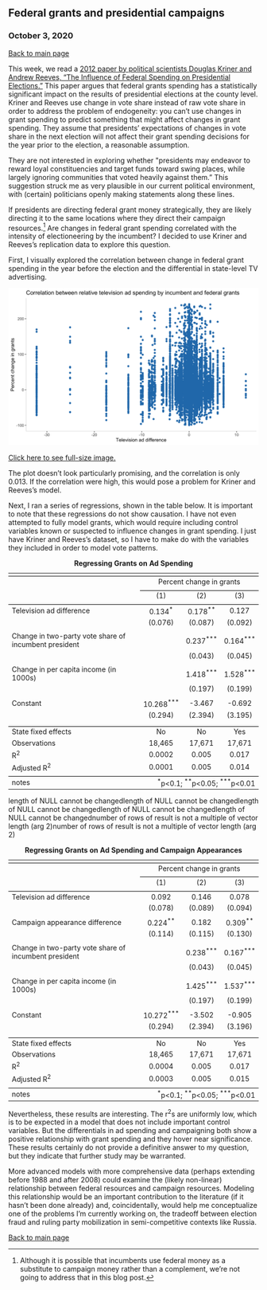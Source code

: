 ## Federal grants and presidential campaigns
### October 3, 2020

[Back to main page](https://hwsimpson33.github.io/pres2020/)

This week, we read a [2012 paper by political scientists Douglas Kriner and Andrew Reeves, “The Influence of Federal Spending on Presidential Elections.”](https://www.jstor.org/stable/41495082?seq=1) This paper argues that federal grants spending has a statistically significant impact on the results of presidential elections at the county level. Kriner and Reeves use change in vote share instead of raw vote share in order to address the problem of endogeneity: you can’t use changes in grant spending to predict something that might affect changes in grant spending. They assume that presidents’ expectations of changes in vote share in the next election will not affect their grant spending decisions for the year prior to the election, a reasonable assumption. 

They are not interested in exploring whether "presidents may endeavor to reward loyal constituencies and target funds toward swing places, while largely ignoring communities that voted heavily against them.” This suggestion struck me as very plausible in our current political environment, with (certain) politicians openly making statements along these lines. 

If presidents are directing federal grant money strategically, they are likely directing it to the same locations where they direct their campaign resources.[^1] Are changes in federal grant spending correlated with the intensity of electioneering by the incumbent? I decided to use Kriner and Reeves’s replication data to explore this question.

First, I visually explored the correlation between change in federal grant spending in the year before the election and the differential in state-level TV advertising. 

<img src = "../images/ad_grant_plot.png">

[Click here to see full-size image.](https://hwsimpson33.github.io/pres2020/images/ad_grant_plot.png)

The plot doesn’t look particularly promising, and the correlation is only 0.013. If the correlation were high, this would pose a problem for Kriner and Reeves’s model.

Next, I ran a series of regressions, shown in the table below. It is important to note that these regressions do not show causation. I have not even attempted to fully model grants, which would require including control variables known or suspected to influence changes in grant spending. I just have Kriner and Reeves’s dataset, so I have to make do with the variables they included in order to model vote patterns.

<table style="text-align:center"><caption><strong>Regressing Grants on Ad Spending</strong></caption>
<tr><td colspan="4" style="border-bottom: 1px solid black"></td></tr><tr><td style="text-align:left"></td><td colspan="3">Percent change in grants</td></tr>
<tr><td></td><td colspan="3" style="border-bottom: 1px solid black"></td></tr>
<tr><td style="text-align:left"></td><td>(1)</td><td>(2)</td><td>(3)</td></tr>
<tr><td colspan="4" style="border-bottom: 1px solid black"></td></tr><tr><td style="text-align:left">Television ad difference</td><td>0.134<sup>*</sup></td><td>0.178<sup>**</sup></td><td>0.127</td></tr>
<tr><td style="text-align:left"></td><td>(0.076)</td><td>(0.087)</td><td>(0.092)</td></tr>
<tr><td style="text-align:left"></td><td></td><td></td><td></td></tr>
<tr><td style="text-align:left">Change in two-party vote share of incumbent president</td><td></td><td>0.237<sup>***</sup></td><td>0.164<sup>***</sup></td></tr>
<tr><td style="text-align:left"></td><td></td><td>(0.043)</td><td>(0.045)</td></tr>
<tr><td style="text-align:left"></td><td></td><td></td><td></td></tr>
<tr><td style="text-align:left">Change in per capita income (in 1000s)</td><td></td><td>1.418<sup>***</sup></td><td>1.528<sup>***</sup></td></tr>
<tr><td style="text-align:left"></td><td></td><td>(0.197)</td><td>(0.199)</td></tr>
<tr><td style="text-align:left"></td><td></td><td></td><td></td></tr>
<tr><td style="text-align:left">Constant</td><td>10.268<sup>***</sup></td><td>-3.467</td><td>-0.692</td></tr>
<tr><td style="text-align:left"></td><td>(0.294)</td><td>(2.394)</td><td>(3.195)</td></tr>
<tr><td style="text-align:left"></td><td></td><td></td><td></td></tr>
<tr><td colspan="4" style="border-bottom: 1px solid black"></td></tr><tr><td style="text-align:left">State fixed effects</td><td>No</td><td>No</td><td>Yes</td></tr>
<tr><td style="text-align:left">Observations</td><td>18,465</td><td>17,671</td><td>17,671</td></tr>
<tr><td style="text-align:left">R<sup>2</sup></td><td>0.0002</td><td>0.005</td><td>0.017</td></tr>
<tr><td style="text-align:left">Adjusted R<sup>2</sup></td><td>0.0001</td><td>0.005</td><td>0.014</td></tr>
<tr><td colspan="4" style="border-bottom: 1px solid black"></td></tr><tr><td style="text-align:left">notes</td><td colspan="3" style="text-align:right"><sup>*</sup>p<0.1; <sup>**</sup>p<0.05; <sup>***</sup>p<0.01</td></tr>
</table>
length of NULL cannot be changedlength of NULL cannot be changedlength of NULL cannot be changedlength of NULL cannot be changedlength of NULL cannot be changednumber of rows of result is not a multiple of vector length (arg 2)number of rows of result is not a multiple of vector length (arg 2)
<table style="text-align:center"><caption><strong>Regressing Grants on Ad Spending and Campaign Appearances</strong></caption>
<tr><td colspan="4" style="border-bottom: 1px solid black"></td></tr><tr><td style="text-align:left"></td><td colspan="3">Percent change in grants</td></tr>
<tr><td></td><td colspan="3" style="border-bottom: 1px solid black"></td></tr>
<tr><td style="text-align:left"></td><td>(1)</td><td>(2)</td><td>(3)</td></tr>
<tr><td colspan="4" style="border-bottom: 1px solid black"></td></tr><tr><td style="text-align:left">Television ad difference</td><td>0.092</td><td>0.146</td><td>0.078</td></tr>
<tr><td style="text-align:left"></td><td>(0.078)</td><td>(0.089)</td><td>(0.094)</td></tr>
<tr><td style="text-align:left"></td><td></td><td></td><td></td></tr>
<tr><td style="text-align:left">Campaign appearance difference</td><td>0.224<sup>**</sup></td><td>0.182</td><td>0.309<sup>**</sup></td></tr>
<tr><td style="text-align:left"></td><td>(0.114)</td><td>(0.115)</td><td>(0.130)</td></tr>
<tr><td style="text-align:left"></td><td></td><td></td><td></td></tr>
<tr><td style="text-align:left">Change in two-party vote share of incumbent president</td><td></td><td>0.238<sup>***</sup></td><td>0.167<sup>***</sup></td></tr>
<tr><td style="text-align:left"></td><td></td><td>(0.043)</td><td>(0.045)</td></tr>
<tr><td style="text-align:left"></td><td></td><td></td><td></td></tr>
<tr><td style="text-align:left">Change in per capita income (in 1000s)</td><td></td><td>1.425<sup>***</sup></td><td>1.537<sup>***</sup></td></tr>
<tr><td style="text-align:left"></td><td></td><td>(0.197)</td><td>(0.199)</td></tr>
<tr><td style="text-align:left"></td><td></td><td></td><td></td></tr>
<tr><td style="text-align:left">Constant</td><td>10.272<sup>***</sup></td><td>-3.502</td><td>-0.905</td></tr>
<tr><td style="text-align:left"></td><td>(0.294)</td><td>(2.394)</td><td>(3.196)</td></tr>
<tr><td style="text-align:left"></td><td></td><td></td><td></td></tr>
<tr><td colspan="4" style="border-bottom: 1px solid black"></td></tr><tr><td style="text-align:left">State fixed effects</td><td>No</td><td>No</td><td>Yes</td></tr>
<tr><td style="text-align:left">Observations</td><td>18,465</td><td>17,671</td><td>17,671</td></tr>
<tr><td style="text-align:left">R<sup>2</sup></td><td>0.0004</td><td>0.005</td><td>0.017</td></tr>
<tr><td style="text-align:left">Adjusted R<sup>2</sup></td><td>0.0003</td><td>0.005</td><td>0.015</td></tr>
<tr><td colspan="4" style="border-bottom: 1px solid black"></td></tr><tr><td style="text-align:left">notes</td><td colspan="3" style="text-align:right"><sup>*</sup>p<0.1; <sup>**</sup>p<0.05; <sup>***</sup>p<0.01</td></tr>
</table>

Nevertheless, these results are interesting. The r<sup>2</sup>s are uniformly low, which is to be expected in a model that does not include important control variables. But the differentials in ad spending and campaigning both show a positive relationship with grant spending and they hover near significance. These results certainly do not provide a definitive answer to my question, but they indicate that further study may be warranted. 

More advanced models with more comprehensive data (perhaps extending before 1988 and after 2008) could examine the (likely non-linear) relationship between federal resources and campaign resources. Modeling this relationship would be an important contribution to the literature (if it hasn’t been done already) and, coincidentally, would help me conceptualize one of the problems I’m currently working on, the tradeoff between election fraud and ruling party mobilization in semi-competitive contexts like Russia.

[Back to main page](https://hwsimpson33.github.io/pres2020/)

[^1]: Although it is possible that incumbents use federal money as a substitute to campaign money rather than a complement, we’re not going to address that in this blog post.